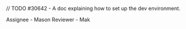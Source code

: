 // TODO #30642 - A doc explaining how to set up the dev environment.

Assignee - Mason
Reviewer - Mak
